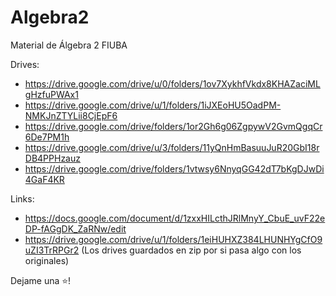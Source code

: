 # Algebra2
Material de Álgebra 2 FIUBA

Drives: 
* https://drive.google.com/drive/u/0/folders/1ov7XykhfVkdx8KHAZaciMLgHzfuPWAx1
* https://drive.google.com/drive/u/1/folders/1iJXEoHU5OadPM-NMKJnZTYLii8CjEpF6
* https://drive.google.com/drive/folders/1or2Gh6g06ZgpywV2GvmQgqCr6De7PM1h
* https://drive.google.com/drive/u/3/folders/11yQnHmBasuuJuR20GbI18rDB4PPHzauz
* https://drive.google.com/drive/folders/1vtwsy6NnyqGG42dT7bKgDJwDi4GaF4KR

Links:
* https://docs.google.com/document/d/1zxxHILcthJRlMnyY_CbuE_uvF22eDP-fAGgDK_ZaRNw/edit
* https://drive.google.com/drive/u/1/folders/1eiHUHXZ384LHUNHYgCfO9uZI3TrRPGr2 (Los drives guardados en zip por si pasa algo con los originales)

Dejame una ⭐!
